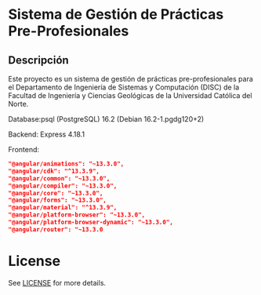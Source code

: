 # Sistema de Gestión de Prácticas Pre-Profesionales

## Descripción

Este proyecto es un sistema de gestión de prácticas pre-profesionales para el Departamento de Ingeniería de Sistemas y
Computación (DISC) de la Facultad de Ingeniería y Ciencias Geológicas de la Universidad Católica del Norte.

Database:psql (PostgreSQL) 16.2 (Debian 16.2-1.pgdg120+2)

Backend: Express 4.18.1

Frontend:

```json
"@angular/animations": "~13.3.0",
"@angular/cdk": "^13.3.9",
"@angular/common": "~13.3.0",
"@angular/compiler": "~13.3.0",
"@angular/core": "~13.3.0",
"@angular/forms": "~13.3.0",
"@angular/material": "^13.3.9",
"@angular/platform-browser": "~13.3.0",
"@angular/platform-browser-dynamic": "~13.3.0",
"@angular/router": "~13.3.0
```

# License

See [LICENSE](LICENSE.txt) for more details.
